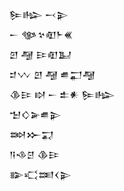 <div class='block'>
<div class='line'>𒌉𒈗 𒁁𒉌</div>
<div class='line'>𒀸 𒀲𒆳𒊏𒈨𒌍</div>
<div class='line'>𒇻 𒆷 𒄿𒊏𒆏</div>
<div class='line'>𒄑𒉼 𒇻 𒆷 𒌑𒂷𒆷</div>
<div class='line'>𒆠𒄿 𒊭 𒀸 𒉺𒀭 𒌉𒈗</div>
<div class='line'>𒈠𒄭𒅕𒌑𒉌</div>
<div class='line'>𒇷𒁍𒍑</div>
<div class='line'>𒀀𒈾𒆪 𒆠𒄿</div>
<div class='line'>𒅔𒄣𒌅𒌋𒉌</div>
</div>